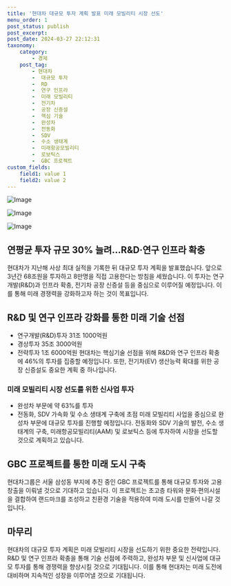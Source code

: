 ```yaml
---
title: '현대차 대규모 투자 계획 발표 미래 모빌리티 시장 선도'
menu_order: 1
post_status: publish
post_excerpt: 
post_date: 2024-03-27 22:12:31
taxonomy:
    category:
        - 경제
    post_tag:
        - 현대차
        -  대규모 투자
        -  RD
        -  연구 인프라
        -  미래 모빌리티
        -  전기차
        -  공장 신증설
        -  핵심 기술
        -  완성차
        -  전동화
        -  SDV
        -  수소 생태계
        -  미래항공모빌리티
        -  로보틱스
        -  GBC 프로젝트
custom_fields:
    field1: value 1
    field2: value 2
---
```


![Image](https://imgnews.pstatic.net/image/648/2024/03/27/0000024388_001_20240327100804585.jpg?type=w647)

![Image](https://imgnews.pstatic.net/image/648/2024/03/27/0000024388_002_20240327100804731.jpg?type=w647)

![Image](https://imgnews.pstatic.net/image/648/2024/03/27/0000024388_003_20240327100804827.jpg?type=w647)

## 연평균 투자 규모 30% 늘려…R&D·연구 인프라 확충
현대차가 지난해 사상 최대 실적을 기록한 뒤 대규모 투자 계획을 발표했습니다. 앞으로 3년간 68조원을 투자하고 8만명을 직접 고용한다는 방침을 세웠습니다. 이 투자는 연구개발(R&D)과 인프라 확충, 전기차 공장 신증설 등을 중심으로 이루어질 예정입니다. 이를 통해 미래 경쟁력을 강화하고자 하는 것이 목표입니다.
## R&D 및 연구 인프라 강화를 통한 미래 기술 선점
- 연구개발(R&D)투자 31조 1000억원
- 경상투자 35조 3000억원
- 전략투자 1조 6000억원
현대차는 핵심기술 선점을 위해 R&D와 연구 인프라 확충에 46%의 투자를 집중할 예정입니다. 또한, 전기차(EV) 생산능력 확대를 위한 공장 신증설도 중요한 계획 중 하나입니다.
### 미래 모빌리티 시장 선도를 위한 신사업 투자
- 완성차 부문에 약 63%를 투자
- 전동화, SDV 가속화 및 수소 생태계 구축에 초점
미래 모빌리티 사업을 중심으로 완성차 부문에 대규모 투자를 진행할 예정입니다. 전동화와 SDV 기술의 발전, 수소 생태계의 구축, 미래항공모빌리티(AAM) 및 로보틱스 등에 투자하여 시장을 선도할 것으로 계획하고 있습니다.
## GBC 프로젝트를 통한 미래 도시 구축
현대차그룹은 서울 삼성동 부지에 추진 중인 GBC 프로젝트를 통해 대규모 투자와 고용 창출을 이뤄낼 것으로 기대하고 있습니다. 이 프로젝트는 초고층 타워와 문화·편의시설을 결합하여 랜드마크를 조성하고 친환경 기술을 적용하여 미래 도시를 만들어 나갈 것입니다.
## 마무리
현대차의 대규모 투자 계획은 미래 모빌리티 시장을 선도하기 위한 중요한 전략입니다. R&D 및 연구 인프라 확충을 통해 기술 선점에 주력하고, 완성차 부문 및 신사업에 대규모 투자를 통해 경쟁력을 향상시킬 것으로 기대됩니다. 이를 통해 현대차는 미래 도전에 대비하며 지속적인 성장을 이루어낼 것으로 기대됩니다.
